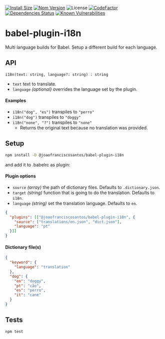 [![Install Size](https://packagephobia.now.sh/badge?p=@joaofranciscosantos/babel-plugin-i18n)](https://packagephobia.now.sh/result?p=@joaofranciscosantos/babel-plugin-i18n)
[![Npm Version](https://badge.fury.io/js/%40joaofranciscosantos%2Fbabel-plugin-i18n.svg)](https://badge.fury.io/js/%40joaofranciscosantos%2Fbabel-plugin-i18n)
![License](https://img.shields.io/github/license/joaofranciscosantos/babel-plugin-i18n.svg)
[![CodeFactor](https://www.codefactor.io/repository/github/joaofranciscosantos/babel-plugin-i18n/badge)](https://www.codefactor.io/repository/github/joaofranciscosantos/babel-plugin-i18n)
[![Dependencies Status](https://david-dm.org/joaofranciscosantos/babel-plugin-i18n/status.svg)](https://david-dm.org/joaofranciscosantos/babel-plugin-i18n)
[![Known Vulnerabilities](https://snyk.io/test/github/joaofranciscosantos/babel-plugin-i18n/badge.svg?targetFile=package.json)](https://snyk.io/test/github/joaofranciscosantos/babel-plugin-i18n?targetFile=package.json)

# babel-plugin-i18n
Multi language builds for Babel. Setup a different build for each language.

## API
```
i18n(text: string, language?: string) : string
```
- `text` text to translate.
- `language` *(optional)* overrides the language set by the plugin.

#### Examples
- `i18n("dog", "es")` transpiles to `"perro"`
- `i18n("dog")` transpiles to `"doggy"`
- `i18n("none", "?")` transpiles to `"none"`
  - Returns the original text because no translation was provided.


## Setup
```bash
npm install -D @joaofranciscosantos/babel-plugin-i18n
```
and add it to .babelrc as plugin:
#### Plugin options
- `source` *(array)* the path of dictionary files. Defaults to `.dictionary.json`.
- `target` *(string)* function that is going to do the translation. Defaults to `i18n`.
- `language` *(string)* set the translation language. Defaults to `en`.
```json
{
  "plugins": [["@joaofranciscosantos/babel-plugin-i18n", {
    "source": ["translations/en.json", "dict.json"],
    "language": "pt"
  }]]
}
```

#### Dictionary file(s)
```json
{
  "keyword": {
    "language": "translation"
  },
  "dog": {
    "en": "doggy",
    "pt": "cão",
    "es": "perro",
    "it": "cane"
  }
}
```

## Tests
```bash
npm test
```
